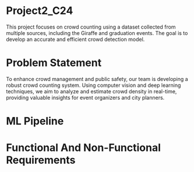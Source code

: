 # Project2_C24
This project focuses on crowd counting using a dataset collected from multiple sources, including the Giraffe and graduation events. The goal is to develop an accurate and efficient crowd detection model.

# Problem Statement
To enhance crowd management and public safety, our team is developing a robust crowd counting system. Using computer vision and deep learning techniques, we aim to analyze and estimate crowd density in real-time, providing valuable insights for event organizers and city planners.

# ML Pipeline


# Functional And Non-Functional Requirements

